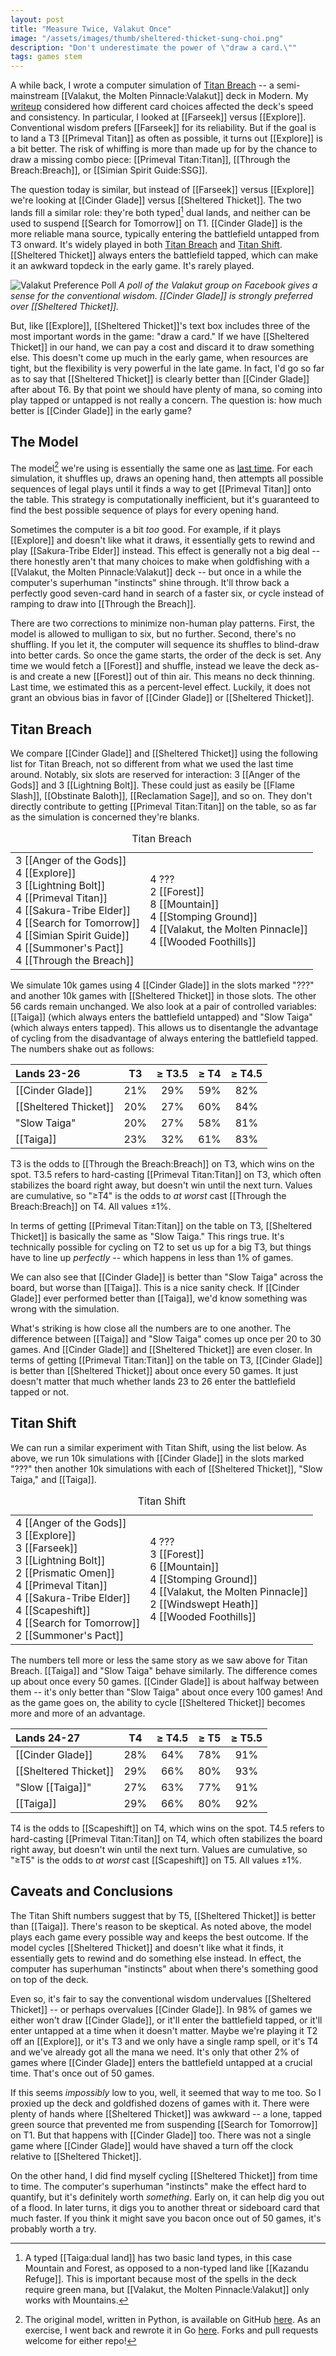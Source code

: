```yaml
---
layout: post
title: "Measure Twice, Valakut Once"
image: "/assets/images/thumb/sheltered-thicket-sung-choi.png"
description: "Don't underestimate the power of \"draw a card.\""
tags: games stem
---
```


A while back, I wrote a computer simulation of [Titan Breach](https://www.mtggoldfish.com/archetype/modern-titan-breach#paper) -- a semi-mainstream [[Valakut, the Molten Pinnacle:Valakut]] deck in Modern. My [writeup](/titan-breach-simulation/) considered how different card choices affected the deck's speed and consistency. In particular, I looked at [[Farseek]] versus [[Explore]]. Conventional wisdom prefers [[Farseek]] for its reliability. But if the goal is to land a T3 [[Primeval Titan]] as often as possible, it turns out [[Explore]] is a bit better. The risk of whiffing is more than made up for by the chance to draw a missing combo piece: [[Primeval Titan:Titan]], [[Through the Breach:Breach]], or [[Simian Spirit Guide:SSG]].

The question today is similar, but instead of [[Farseek]] versus [[Explore]] we're looking at [[Cinder Glade]] versus [[Sheltered Thicket]]. The two lands fill a similar role: they're both typed[^1] dual lands, and neither can be used to suspend [[Search for Tomorrow]] on T1. [[Cinder Glade]] is the more reliable mana source, typically entering the battlefield untapped from T3 onward. It's widely played in both [Titan Breach](https://www.mtggoldfish.com/archetype/modern-titan-breach-65431#paper) and [Titan Shift](https://www.mtggoldfish.com/archetype/modern-titanshift-46457#paper). [[Sheltered Thicket]] always enters the battlefield tapped, which can make it an awkward topdeck in the early game. It's rarely played.

[^1]: A typed [[Taiga:dual land]] has two basic land types, in this case Mountain and Forest, as opposed to a non-typed land like [[Kazandu Refuge]]. This is important because most of the spells in the deck require green mana, but [[Valakut, the Molten Pinnacle:Valakut]] only works with Mountains.

![Valakut Preference Poll](/assets/images/valakut-poll-16x9.png)
*A poll of the Valakut group on Facebook gives a sense for the conventional wisdom. [[Cinder Glade]] is strongly preferred over [[Sheltered Thicket]].*

But, like [[Explore]], [[Sheltered Thicket]]'s text box includes three of the most important words in the game: "draw a card." If we have [[Sheltered Thicket]] in our hand, we can pay a cost and discard it to draw something else. This doesn't come up much in the early game, when resources are tight, but the flexibility is very powerful in the late game. In fact, I'd go so far as to say that [[Sheltered Thicket]] is clearly better than [[Cinder Glade]] after about T6. By that point we should have plenty of mana, so coming into play tapped or untapped is not really a concern. The question is: how much better is [[Cinder Glade]] in the early game?

## The Model

The model[^4] we're using is essentially the same one as [last time](/titan-breach-simulation). For each simulation, it shuffles up, draws an opening hand, then attempts all possible sequences of legal plays until it finds a way to get [[Primeval Titan]] onto the table. This strategy is computationally inefficient, but it's guaranteed to find the best possible sequence of plays for every opening hand.

[^4]: The original model, written in Python, is available on GitHub [here](https://github.com/charles-uno/valakut-python). As an exercise, I went back and rewrote it in Go [here](https://github.com/charles-uno/valakut). Forks and pull requests welcome for either repo!

Sometimes the computer is a bit *too* good. For example, if it plays [[Explore]] and doesn't like what it draws, it essentially gets to rewind and play [[Sakura-Tribe Elder]] instead. This effect is generally not a big deal -- there honestly aren't that many choices to make when goldfishing with a [[Valakut, the Molten Pinnacle:Valakut]] deck -- but once in a while the computer's superhuman "instincts" shine through. It'll throw back a perfectly good seven-card hand in search of a faster six, or cycle instead of ramping to draw into [[Through the Breach]].

There are two corrections to minimize non-human play patterns. First, the model is allowed to mulligan to six, but no further. Second, there's no shuffling. If you let it, the computer will sequence its shuffles to blind-draw into better cards. So once the game starts, the order of the deck is set. Any time we would fetch a [[Forest]] and shuffle, instead we leave the deck as-is and create a new [[Forest]] out of thin air. This means no deck thinning. Last time, we estimated this as a percent-level effect. Luckily, it does not grant an obvious bias in favor of [[Cinder Glade]] or [[Sheltered Thicket]].

## Titan Breach

We compare [[Cinder Glade]] and [[Sheltered Thicket]] using the following list for Titan Breach, not so different from what we used the last time around. Notably, six slots are reserved for interaction: 3 [[Anger of the Gods]] and 3 [[Lightning Bolt]]. These could just as easily be [[Flame Slash]], [[Obstinate Baloth]], [[Reclamation Sage]], and so on. They don't directly contribute to getting [[Primeval Titan:Titan]] on the table, so as far as the simulation is concerned they're blanks.

<table class="cardlist">
    <caption class="deckname">Titan Breach</caption>
    <tr>
        <td>
            3 [[Anger of the Gods]]<br>
            4 [[Explore]]<br>
            3 [[Lightning Bolt]]<br>
            4 [[Primeval Titan]]<br>
            4 [[Sakura-Tribe Elder]]<br>
            4 [[Search for Tomorrow]]<br>
            4 [[Simian Spirit Guide]]<br>
            4 [[Summoner's Pact]]<br>
            4 [[Through the Breach]]<br>
        </td>
        <td>
            4 ???<br>
            2 [[Forest]]<br>
            8 [[Mountain]]<br>
            4 [[Stomping Ground]]<br>
            4 [[Valakut, the Molten Pinnacle]]<br>
            4 [[Wooded Foothills]]<br>
        </td>
    </tr>
</table>

We simulate 10k games using 4 [[Cinder Glade]] in the slots marked "???" and another 10k games with [[Sheltered Thicket]] in those slots. The other 56 cards remain unchanged. We also look at a pair of controlled variables: [[Taiga]] (which always enters the battlefield untapped) and "Slow Taiga" (which always enters tapped). This allows us to disentangle the advantage of cycling from the disadvantage of always entering the battlefield tapped. The numbers shake out as follows:

| Lands 23-26           | T3   | ≥ T3.5 | ≥ T4   | ≥ T4.5 |
|:----------------------|:----:|:------:|:------:|:------:|
| [[Cinder Glade]]      | 21%  | 29%    | 59%    | 82%    |
| [[Sheltered Thicket]] | 20%  | 27%    | 60%    | 84%    |
|  "Slow Taiga"         | 20%  | 27%    | 58%    | 81%    |
| [[Taiga]]             | 23%  | 32%    | 61%    | 83%    |

<p class="table-caption">T3 is the odds to [[Through the Breach:Breach]] on T3, which wins on the spot. T3.5 refers to hard-casting [[Primeval Titan:Titan]] on T3, which often stabilizes the board right away, but doesn't win until the next turn. Values are cumulative, so "≥T4" is the odds to <em>at worst</em> cast [[Through the Breach:Breach]] on T4. All values ±1%.</p>

In terms of getting [[Primeval Titan:Titan]] on the table on T3, [[Sheltered Thicket]] is basically the same as "Slow Taiga." This rings true. It's technically possible for cycling on T2 to set us up for a big T3, but things have to line up *perfectly* -- which happens in less than 1% of games.

We can also see that [[Cinder Glade]] is better than "Slow Taiga" across the board, but worse than [[Taiga]]. This is a nice sanity check. If [[Cinder Glade]] ever performed better than [[Taiga]], we'd know something was wrong with the simulation.

What's striking is how close all the numbers are to one another. The difference between [[Taiga]] and "Slow Taiga" comes up once per 20 to 30 games. And [[Cinder Glade]] and [[Sheltered Thicket]] are even closer. In terms of getting [[Primeval Titan:Titan]] on the table on T3, [[Cinder Glade]] is better than [[Sheltered Thicket]] about once every 50 games. It just doesn't matter that much whether lands 23 to 26 enter the battlefield tapped or not.

## Titan Shift

We can run a similar experiment with Titan Shift, using the list below. As above, we run 10k simulations with [[Cinder Glade]] in the slots marked "???" then another 10k simulations with each of [[Sheltered Thicket]], "Slow Taiga," and [[Taiga]].

<table class="cardlist">
    <caption class="deckname">Titan Shift</caption>
    <tr>
        <td>
            4 [[Anger of the Gods]]<br>
            3 [[Explore]]<br>
            3 [[Farseek]]<br>
            3 [[Lightning Bolt]]<br>
            2 [[Prismatic Omen]]<br>
            4 [[Primeval Titan]]<br>
            4 [[Sakura-Tribe Elder]]<br>
            4 [[Scapeshift]]<br>
            4 [[Search for Tomorrow]]<br>
            2 [[Summoner's Pact]]<br>
        </td>
        <td>
            4 ???<br>
            3 [[Forest]]<br>
            6 [[Mountain]]<br>
            4 [[Stomping Ground]]<br>
            4 [[Valakut, the Molten Pinnacle]]<br>
            2 [[Windswept Heath]]<br>
            4 [[Wooded Foothills]]<br>
        </td>
    </tr>
</table>

The numbers tell more or less the same story as we saw above for Titan Breach. [[Taiga]] and "Slow Taiga" behave similarly. The difference comes up about once every 50 games. [[Cinder Glade]] is about halfway between them -- it's only better than "Slow Taiga" about once every 100 games! And as the game goes on, the ability to cycle [[Sheltered Thicket]] becomes more and more of an advantage.

| Lands 24-27           | T4   | ≥ T4.5 | ≥ T5   | ≥ T5.5 |
|:----------------------|:----:|:------:|:------:|:------:|
| [[Cinder Glade]]      | 28%  | 64%    | 78%    | 91%    |
| [[Sheltered Thicket]] | 29%  | 66%    | 80%    | 93%    |
|  "Slow [[Taiga]]"     | 27%  | 63%    | 77%    | 91%    |
| [[Taiga]]             | 29%  | 66%    | 80%    | 92%    |

<p class="table-caption">T4 is the odds to [[Scapeshift]] on T4, which wins on the spot. T4.5 refers to hard-casting [[Primeval Titan:Titan]] on T4, which often stabilizes the board right away, but doesn't win until the next turn. Values are cumulative, so "≥T5" is the odds to <em>at worst</em> cast [[Scapeshift]] on T5. All values ±1%.</p>

## Caveats and Conclusions

The Titan Shift numbers suggest that by T5, [[Sheltered Thicket]] is better than [[Taiga]]. There's reason to be skeptical. As noted above, the model plays each game every possible way and keeps the best outcome. If the model cycles [[Sheltered Thicket]] and doesn't like what it finds, it essentially gets to rewind and do something else instead. In effect, the computer has superhuman "instincts" about when there's something good on top of the deck.

Even so, it's fair to say the conventional wisdom undervalues [[Sheltered Thicket]] -- or perhaps overvalues [[Cinder Glade]]. In 98% of games we either won't draw [[Cinder Glade]], or it'll enter the battlefield tapped, or it'll enter untapped at a time when it doesn't matter. Maybe we're playing it T2 off an [[Explore]], or it's T3 and we only have a single ramp spell, or it's T4 and we've already got all the mana we need. It's only that other 2% of games where [[Cinder Glade]] enters the battlefield untapped at a crucial time. That's once out of 50 games.

If this seems *impossibly* low to you, well, it seemed that way to me too. So I proxied up the deck and goldfished dozens of games with it. There were plenty of hands where [[Sheltered Thicket]] was awkward -- a lone, tapped green source that prevented me from suspending [[Search for Tomorrow]] on T1. But that happens with [[Cinder Glade]] too. There was not a single game where [[Cinder Glade]] would have shaved a turn off the clock relative to [[Sheltered Thicket]]. 

On the other hand, I did find myself cycling [[Sheltered Thicket]] from time to time. The computer's superhuman "instincts" make the effect hard to quantify, but it's definitely worth *something*. Early on, it can help dig you out of a flood. In later turns, it digs you to another threat or sideboard card that much faster. If you think it might save you bacon once out of 50 games, it's probably worth a try. 
